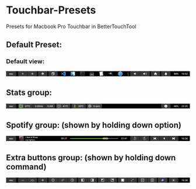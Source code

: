 # Touchbar-Presets
Presets for Macbook Pro Touchbar in BetterTouchTool

## Default Preset:

### Default view:
![Default](/Default/Screenshots/Default.png)

## Stats group:
![Stats](/Default/Screenshots/Stats.png)

## Spotify group: (shown by holding down option)
![spotify](/Default/Screenshots/spotify.png)

## Extra buttons group: (shown by holding down command)
![utility](/Default/Screenshots/utility.png)

